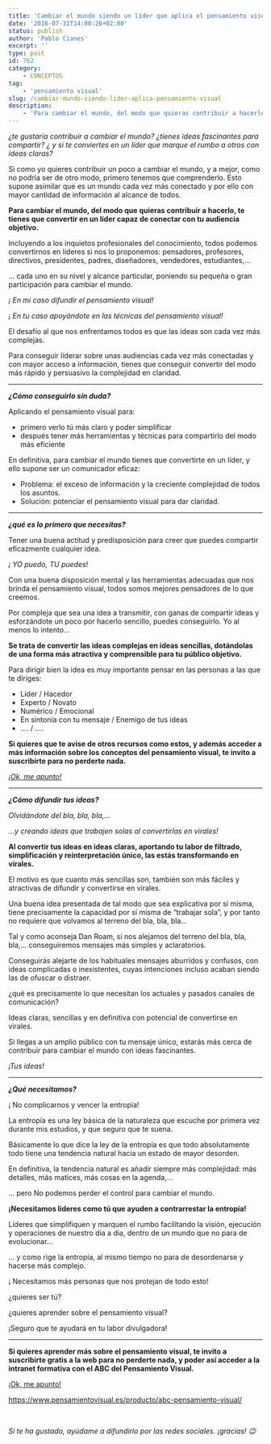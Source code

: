 ```yaml
---
title: 'Cambiar el mundo siendo un líder que aplica el pensamiento visual'
date: '2016-07-31T14:00:26+02:00'
status: publish
author: 'Pablo Cianes'
excerpt: ''
type: post
id: 762
category:
    - CONCEPTOS
tag:
    - 'pensamiento visual'
slug: /cambiar-mundo-siendo-lider-aplica-pensamiento-visual
description:
    - 'Para cambiar el mundo, del modo que quieras contribuir a hacerlo, te tienes que convertir en un líder capaz de conectar con tu audiencia objetivo.'
---
```

*¿te gustaría contribuir a cambiar el mundo? ¿tienes ideas fascinantes para compartir? ¿ y si te conviertes en un líder que marque el rumbo a otros con ideas claras?*

Si como yo quieres contribuir un poco a cambiar el mundo, y a mejor, como no podría ser de otro modo, primero tenemos que comprenderlo. Esto supone asimilar que es un mundo cada vez más conectado y por ello con mayor cantidad de información al alcance de todos.

**Para cambiar el mundo, del modo que quieras contribuir a hacerlo, te tienes que convertir en un líder capaz de conectar con tu audiencia objetivo.**

Incluyendo a los inquietos profesionales del conocimiento, todos podemos convertirnos en líderes si nos lo proponemos: pensadores, profesores, directivos, presidentes, padres, diseñadores, vendedores, estudiantes,…

… cada uno en su nivel y alcance particular, poniendo su pequeña o gran participación para cambiar el mundo.

*¡ En mi caso difundir el pensamiento visual!*

*¡ En tu caso apoyándote en las técnicas del pensamiento visual!*

El desafío al que nos enfrentamos todos es que las ideas son cada vez más complejas.

Para conseguir liderar sobre unas audiencias cada vez más conectadas y con mayor acceso a información, tienes que conseguir convertir del modo más rápido y persuasivo la complejidad en claridad.

- - - - - -

***¿Cómo conseguirlo sin duda?***

Aplicando el pensamiento visual para:

- primero verlo tú más claro y poder simplificar
- después tener más herramientas y técnicas para compartirlo del modo más eficiente

En definitiva, para cambiar el mundo tienes que convertirte en un líder, y ello supone ser un comunicador eficaz:

- Problema: el exceso de información y la creciente complejidad de todos los asuntos.
- Solución: potenciar el pensamiento visual para dar claridad.

- - - - - -

***¿qué es lo primero que necesitas?***

Tener una buena actitud y predisposición para creer que puedes compartir eficazmente cualquier idea.

*¡ YO puedo, TU puedes!*

Con una buena disposición mental y las herramientas adecuadas que nos brinda el pensamiento visual, todos somos mejores pensadores de lo que creemos.

Por compleja que sea una idea a transmitir, con ganas de compartir ideas y esforzándote un poco por hacerlo sencillo, puedes conseguirlo. Yo al menos lo intento…

**Se trata de convertir las ideas complejas en ideas sencillas, dotándolas de una forma más atractiva y comprensible para tu público objetivo.**

Para dirigir bien la idea es muy importante pensar en las personas a las que te diriges:

- Líder / Hacedor
- Experto / Novato
- Numérico / Emocional
- En sintonía con tu mensaje / Enemigo de tus ideas
- …. / ….

**Si quieres que te avise de otros recursos como estos, y además acceder a más información sobre los conceptos del pensamiento visual, te invito a suscribirte para no perderte nada.**

[*¡Ok, me apunto!*](https://www.pensamientovisual.es/suscripcion/)

- - - - - -

***¿Cómo difundir tus ideas?***

*Olvidándote del bla, bla, bla,…*

*…y creando ideas que trabajen solas al convertirlas en virales!*

**Al convertir tus ideas en ideas claras, aportando tu labor de filtrado, simplificación y reinterpretación único, las estás transformando en virales.**

El motivo es que cuanto más sencillas son, también son más fáciles y atractivas de difundir y convertirse en virales.

Una buena idea presentada de tal modo que sea explicativa por sí misma, tiene precisamente la capacidad por sí misma de “trabajar sola”, y por tanto no requiere que volvamos al terreno del bla, bla, bla…

Tal y como aconseja Dan Roam, si nos alejamos del terreno del bla, bla, bla,… conseguiremos mensajes más simples y aclaratorios.

Conseguirás alejarte de los habituales mensajes aburridos y confusos, con ideas complicadas o inexistentes, cuyas intenciones incluso acaban siendo las de ofuscar o distraer.

¿qué es precisamente lo que necesitan los actuales y pasados canales de comunicación?

Ideas claras, sencillas y en definitiva con potencial de convertirse en virales.

Si llegas a un amplio público con tu mensaje único, estarás más cerca de contribuir para cambiar el mundo con ideas fascinantes.

*¡Tus ideas!*

- - - - - -

***¿Qué necesitamos?***

¡ No complicarnos y vencer la entropía!

La entropía es una ley básica de la naturaleza que escuche por primera vez durante mis estudios, y que seguro que te suena.

Básicamente lo que dice la ley de la entropía es que todo absolutamente todo tiene una tendencia natural hacia un estado de mayor desorden.

En definitiva, la tendencia natural es añadir siempre más complejidad: más detalles, más matices, más cosas en la agenda,…

… pero No podemos perder el control para cambiar el mundo.

**¡Necesitamos líderes como tú que ayuden a contrarrestar la entropía!**

Líderes que simplifiquen y marquen el rumbo facilitando la visión, ejecución y operaciones de nuestro dia a dia, dentro de un mundo que no para de evolucionar…

… y como rige la entropía, al mismo tiempo no para de desordenarse y hacerse más complejo.

¡ Necesitamos más personas que nos protejan de todo esto!

¿quieres ser tú?

¿quieres aprender sobre el pensamiento visual?

¡Seguro que te ayudará en tu labor divulgadora!

- - - - - -

**Si quieres aprender más sobre el pensamiento visual, te invito a suscribirte gratis a la web para no perderte nada, y poder así acceder a la intranet formativa con el ABC del Pensamiento Visual.**

[<span style="font-weight: 400;">¡Ok, me apunto!</span>](https://www.pensamientovisual.es/suscripcion/)

<https://www.pensamientovisual.es/producto/abc-pensamiento-visual/>

<span style="color: #ffffff;">.</span>

*Si te ha gustado, ayúdame* *a difundirlo por las redes sociales. ¡gracias! 😉*